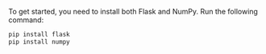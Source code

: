 To get started, you need to install both Flask and NumPy. Run the following command:

```bash
pip install flask
pip install numpy
```
